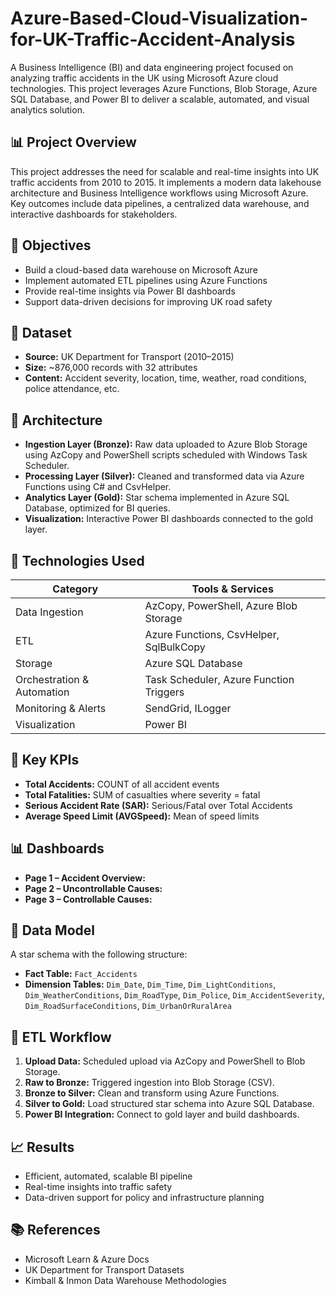 # Azure-Based-Cloud-Visualization-for-UK-Traffic-Accident-Analysis
A Business Intelligence (BI) and data engineering project focused on analyzing traffic accidents in the UK using Microsoft Azure cloud technologies. This project leverages Azure Functions, Blob Storage, Azure SQL Database, and Power BI to deliver a scalable, automated, and visual analytics solution.

## 📊 Project Overview

This project addresses the need for scalable and real-time insights into UK traffic accidents from 2010 to 2015. It implements a modern data lakehouse architecture and Business Intelligence workflows using Microsoft Azure. Key outcomes include data pipelines, a centralized data warehouse, and interactive dashboards for stakeholders.

## 🎯 Objectives

- Build a cloud-based data warehouse on Microsoft Azure
- Implement automated ETL pipelines using Azure Functions
- Provide real-time insights via Power BI dashboards
- Support data-driven decisions for improving UK road safety

## 📁 Dataset

- **Source:** UK Department for Transport (2010–2015)
- **Size:** ~876,000 records with 32 attributes
- **Content:** Accident severity, location, time, weather, road conditions, police attendance, etc.

## 🧱 Architecture

- **Ingestion Layer (Bronze):** Raw data uploaded to Azure Blob Storage using AzCopy and PowerShell scripts scheduled with Windows Task Scheduler.
- **Processing Layer (Silver):** Cleaned and transformed data via Azure Functions using C# and CsvHelper.
- **Analytics Layer (Gold):** Star schema implemented in Azure SQL Database, optimized for BI queries.
- **Visualization:** Interactive Power BI dashboards connected to the gold layer.

## 🧪 Technologies Used

| Category                    | Tools & Services                              |
|----------------------------|-----------------------------------------------|
| Data Ingestion             | AzCopy, PowerShell, Azure Blob Storage       |
| ETL                        | Azure Functions, CsvHelper, SqlBulkCopy      |
| Storage                    | Azure SQL Database                            |
| Orchestration & Automation | Task Scheduler, Azure Function Triggers      |
| Monitoring & Alerts        | SendGrid, ILogger                             |
| Visualization              | Power BI                                      |

## 📌 Key KPIs

- **Total Accidents:** COUNT of all accident events
- **Total Fatalities:** SUM of casualties where severity = fatal
- **Serious Accident Rate (SAR):** Serious/Fatal over Total Accidents
- **Average Speed Limit (AVGSpeed):** Mean of speed limits

## 📊 Dashboards

- **Page 1 – Accident Overview:** 
- **Page 2 – Uncontrollable Causes:** 
- **Page 3 – Controllable Causes:** 

## 📐 Data Model

A star schema with the following structure:

- **Fact Table:** `Fact_Accidents`
- **Dimension Tables:** `Dim_Date`, `Dim_Time`, `Dim_LightConditions`, `Dim_WeatherConditions`, `Dim_RoadType`, `Dim_Police`, `Dim_AccidentSeverity`, `Dim_RoadSurfaceConditions`, `Dim_UrbanOrRuralArea`

## 🧪 ETL Workflow

1. **Upload Data:** Scheduled upload via AzCopy and PowerShell to Blob Storage.
2. **Raw to Bronze:** Triggered ingestion into Blob Storage (CSV).
3. **Bronze to Silver:** Clean and transform using Azure Functions.
4. **Silver to Gold:** Load structured star schema into Azure SQL Database.
5. **Power BI Integration:** Connect to gold layer and build dashboards.

## 📈 Results

- Efficient, automated, scalable BI pipeline
- Real-time insights into traffic safety
- Data-driven support for policy and infrastructure planning

## 📚 References

- Microsoft Learn & Azure Docs
- UK Department for Transport Datasets
- Kimball & Inmon Data Warehouse Methodologies
